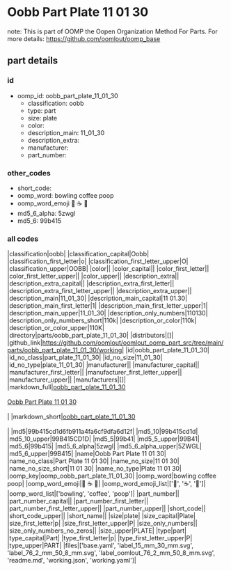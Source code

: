 # Oobb Part Plate 11 01 30  

note: This is part of OOMP the Oopen Organization Method For Parts. For more details: https://github.com/oomlout/oomp_base

##  part details





### id
* oomp_id: oobb_part_plate_11_01_30
  * classification: oobb
  * type: part
  * size: plate
  * color: 
  * description_main: 11_01_30
  * description_extra: 
  * manufacturer: 
  * part_number: 

### other_codes
* short_code: 
* oomp_word: bowling coffee poop
* oomp_word_emoji :bowling: :coffee: :poop:
* md5_6_alpha: 5zwgl
* md5_6: 99b415

### all codes 
|classification|oobb|
|classification_capital|Oobb|
|classification_first_letter|o|
|classification_first_letter_upper|O|
|classification_upper|OOBB|
|color||
|color_capital||
|color_first_letter||
|color_first_letter_upper||
|color_upper||
|description_extra||
|description_extra_capital||
|description_extra_first_letter||
|description_extra_first_letter_upper||
|description_extra_upper||
|description_main|11_01_30|
|description_main_capital|11 01.30|
|description_main_first_letter|1|
|description_main_first_letter_upper|1|
|description_main_upper|11_01_30|
|description_only_numbers|110130|
|description_only_numbers_short|110k|
|description_or_color|110k|
|description_or_color_upper|110K|
|directory|parts/oobb_part_plate_11_01_30|
|distributors|[]|
|github_link|https://github.com/oomlout/oomlout_oomp_part_src/tree/main/parts/oobb_part_plate_11_01_30/working|
|id|oobb_part_plate_11_01_30|
|id_no_class|part_plate_11_01_30|
|id_no_size|11_01_30|
|id_no_type|plate_11_01_30|
|manufacturer||
|manufacturer_capital||
|manufacturer_first_letter||
|manufacturer_first_letter_upper||
|manufacturer_upper||
|manufacturers|[]|
|markdown_full|[oobb_part_plate_11_01_30](https://github.com/oomlout/oomlout_oomp_part_src/tree/main/parts/oobb_part_plate_11_01_30/working)<br>[](https://github.com/oomlout/oomlout_oomp_part_src/tree/main/parts/oobb_part_plate_11_01_30/working)<br>[Oobb Part Plate 11 01 30](https://github.com/oomlout/oomlout_oomp_part_src/tree/main/parts/oobb_part_plate_11_01_30/working)<br><br>|
|markdown_short|[oobb_part_plate_11_01_30](https://github.com/oomlout/oomlout_oomp_part_src/tree/main/parts/oobb_part_plate_11_01_30/working)<br><br>|
|md5|99b415cd1d6fb911a4fa6cf9dfa6d12f|
|md5_10|99b415cd1d|
|md5_10_upper|99B415CD1D|
|md5_5|99b41|
|md5_5_upper|99B41|
|md5_6|99b415|
|md5_6_alpha|5zwgl|
|md5_6_alpha_upper|5ZWGL|
|md5_6_upper|99B415|
|name|Oobb Part Plate 11 01 30|
|name_no_class|Part Plate 11 01 30|
|name_no_size|11 01 30|
|name_no_size_short|11 01 30|
|name_no_type|Plate 11 01 30|
|oomp_key|oomp_oobb_part_plate_11_01_30|
|oomp_word|bowling coffee poop|
|oomp_word_emoji|:bowling: :coffee: :poop:|
|oomp_word_emoji_list|[':bowling:', ':coffee:', ':poop:']|
|oomp_word_list|['bowling', 'coffee', 'poop']|
|part_number||
|part_number_capital||
|part_number_first_letter||
|part_number_first_letter_upper||
|part_number_upper||
|short_code||
|short_code_upper||
|short_name||
|size|plate|
|size_capital|Plate|
|size_first_letter|p|
|size_first_letter_upper|P|
|size_only_numbers||
|size_only_numbers_no_zeros||
|size_upper|PLATE|
|type|part|
|type_capital|Part|
|type_first_letter|p|
|type_first_letter_upper|P|
|type_upper|PART|
|files|['base.yaml', 'label_15_mm_30_mm.svg', 'label_76_2_mm_50_8_mm.svg', 'label_oomlout_76_2_mm_50_8_mm.svg', 'readme.md', 'working.json', 'working.yaml']|
